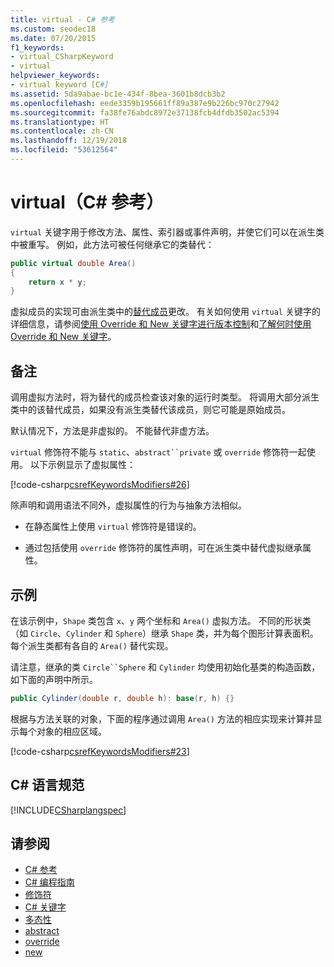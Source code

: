 ```yaml
---
title: virtual - C# 参考
ms.custom: seodec18
ms.date: 07/20/2015
f1_keywords:
- virtual_CSharpKeyword
- virtual
helpviewer_keywords:
- virtual keyword [C#]
ms.assetid: 5da9abae-bc1e-434f-8bea-3601b8dcb3b2
ms.openlocfilehash: eede3359b195661ff89a387e9b226bc970c27942
ms.sourcegitcommit: fa38fe76abdc8972e37138fcb4dfdb3502ac5394
ms.translationtype: HT
ms.contentlocale: zh-CN
ms.lasthandoff: 12/19/2018
ms.locfileid: "53612564"
---
```

# <a name="virtual-c-reference"></a>virtual（C# 参考）

`virtual` 关键字用于修改方法、属性、索引器或事件声明，并使它们可以在派生类中被重写。 例如，此方法可被任何继承它的类替代：

```csharp
public virtual double Area() 
{
    return x * y;
}
```

虚拟成员的实现可由派生类中的[替代成员](override.md)更改。 有关如何使用 `virtual` 关键字的详细信息，请参阅[使用 Override 和 New 关键字进行版本控制](../../programming-guide/classes-and-structs/versioning-with-the-override-and-new-keywords.md)和[了解何时使用 Override 和 New 关键字](../../programming-guide/classes-and-structs/knowing-when-to-use-override-and-new-keywords.md)。

## <a name="remarks"></a>备注

调用虚拟方法时，将为替代的成员检查该对象的运行时类型。 将调用大部分派生类中的该替代成员，如果没有派生类替代该成员，则它可能是原始成员。

默认情况下，方法是非虚拟的。 不能替代非虚方法。

`virtual` 修饰符不能与 `static`、`abstract``private` 或 `override` 修饰符一起使用。 以下示例显示了虚拟属性：

[!code-csharp[csrefKeywordsModifiers#26](~/samples/snippets/csharp/VS_Snippets_VBCSharp/csrefKeywordsModifiers/CS/csrefKeywordsModifiers.cs#26)]

除声明和调用语法不同外，虚拟属性的行为与抽象方法相似。

- 在静态属性上使用 `virtual` 修饰符是错误的。

- 通过包括使用 `override` 修饰符的属性声明，可在派生类中替代虚拟继承属性。

## <a name="example"></a>示例

在该示例中，`Shape` 类包含 `x`、`y` 两个坐标和 `Area()` 虚拟方法。 不同的形状类（如 `Circle`、`Cylinder` 和 `Sphere`）继承 `Shape` 类，并为每个图形计算表面积。 每个派生类都有各自的 `Area()` 替代实现。

请注意，继承的类 `Circle``Sphere` 和 `Cylinder` 均使用初始化基类的构造函数，如下面的声明中所示。

```csharp
public Cylinder(double r, double h): base(r, h) {}
```

根据与方法关联的对象，下面的程序通过调用 `Area()` 方法的相应实现来计算并显示每个对象的相应区域。

[!code-csharp[csrefKeywordsModifiers#23](~/samples/snippets/csharp/VS_Snippets_VBCSharp/csrefKeywordsModifiers/CS/csrefKeywordsModifiers.cs#23)]

## <a name="c-language-specification"></a>C# 语言规范

[!INCLUDE[CSharplangspec](~/includes/csharplangspec-md.md)]

## <a name="see-also"></a>请参阅

- [C# 参考](../index.md)
- [C# 编程指南](../../programming-guide/index.md)
- [修饰符](modifiers.md)
- [C# 关键字](index.md)
- [多态性](../../programming-guide/classes-and-structs/polymorphism.md)
- [abstract](abstract.md)
- [override](override.md)
- [new](new.md)